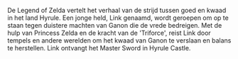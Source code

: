  De Legend of Zelda vertelt het verhaal van de strijd tussen goed en kwaad in het land Hyrule.
Een jonge held, Link genaamd, wordt geroepen om op te staan tegen duistere machten van Ganon die de vrede bedreigen.
Met de hulp van Princess Zelda en de kracht van de 'Triforce', reist Link door tempels en andere werelden om het kwaad van Ganon te verslaan en balans te herstellen.
Link ontvangt het Master Sword in Hyrule Castle.
